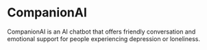 # CompanionAI
CompanionAI is an AI chatbot that offers friendly conversation and emotional support for people experiencing depression or loneliness. 
